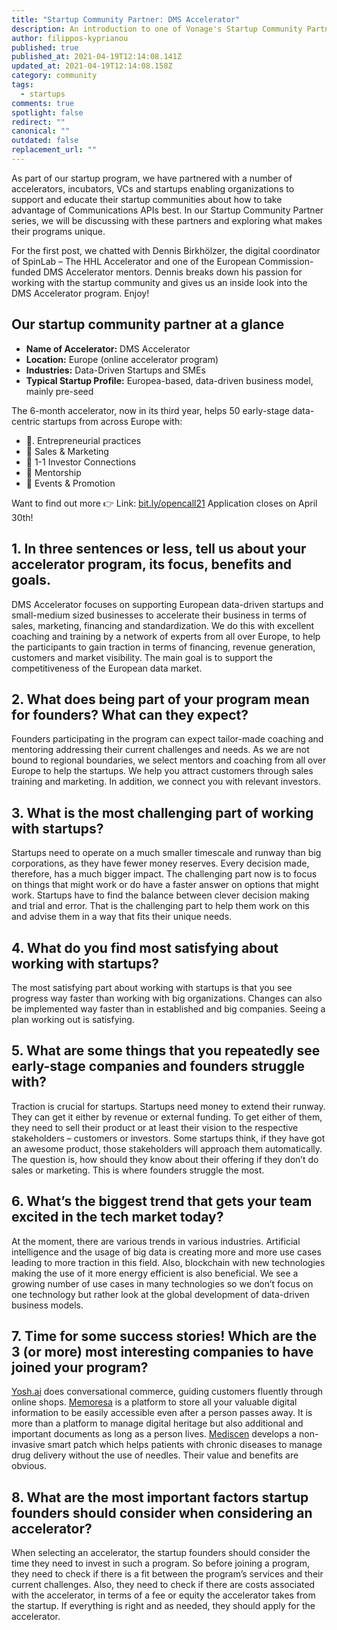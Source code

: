 ```yaml
---
title: "Startup Community Partner: DMS Accelerator"
description: An introduction to one of Vonage's Startup Community Partners. DMS Accelerator
author: filippos-kyprianou
published: true
published_at: 2021-04-19T12:14:08.141Z
updated_at: 2021-04-19T12:14:08.158Z
category: community
tags:
  - startups
comments: true
spotlight: false
redirect: ""
canonical: ""
outdated: false
replacement_url: ""
---
```

As part of our startup program, we have partnered with a number of accelerators, incubators, VCs and startups enabling organizations to support and educate their startup communities about how to take advantage of Communications APIs best. In our Startup Community Partner series, we will be discussing with these partners and exploring what makes their programs unique.

For the first post, we chatted with Dennis Birkhölzer, the digital coordinator of SpinLab – The HHL Accelerator and one of the European Commission-funded DMS Accelerator mentors. Dennis breaks down his passion for working with the startup community and gives us an inside look into the DMS Accelerator program. Enjoy!

## Our startup community partner at a glance

* **Name of Accelerator:**  DMS Accelerator
* **Location:** Europe (online accelerator program) 
* **Industries:** Data-Driven Startups and SMEs
* **Typical Startup Profile:** Europea-based, data-driven business model, mainly pre-seed

The 6-month accelerator, now in its third year, helps 50 early-stage data-centric startups from across Europe with:

* 💼. Entrepreneurial practices
* 💸 Sales & Marketing
* 🤝 1-1 Investor Connections
* 👥 Mentorship
* 🎪 Events & Promotion

Want to find out more 👉 Link: [bit.ly/opencall21](http://bit.ly/opencall21) Application closes on April 30th!

## 1. In three sentences or less, tell us about your accelerator program, its focus, benefits and goals.

DMS Accelerator focuses on supporting European data-driven startups and small-medium sized businesses to accelerate their business in terms of sales, marketing, financing and standardization. We do this with excellent coaching and training by a network of experts from all over Europe, to help the participants to gain traction in terms of financing, revenue generation, customers and market visibility. The main goal is to support the competitiveness of the European data market.

## 2. What does being part of your program mean for founders? What can they expect?

Founders participating in the program can expect tailor-made coaching and mentoring addressing their current challenges and needs. As we are not bound to regional boundaries, we select mentors and coaching from all over Europe to help the startups. We help you attract customers through sales training and marketing. In addition, we connect you with relevant investors. 

## 3. What is the most challenging part of working with startups?

Startups need to operate on a much smaller timescale and runway than big corporations, as they have fewer money reserves. Every decision made, therefore, has a much bigger impact. The challenging part now is to focus on things that might work or do have a faster answer on options that might work. Startups have to find the balance between clever decision making and trial and error. That is the challenging part to help them work on this and advise them in a way that fits their unique needs.

## 4. What do you find most satisfying about working with startups?

The most satisfying part about working with startups is that you see progress way faster than working with big organizations. Changes can also be implemented way faster than in established and big companies. Seeing a plan working out is satisfying.

## 5. What are some things that you repeatedly see early-stage companies and founders struggle with?

Traction is crucial for startups. Startups need money to extend their runway. They can get it either by revenue or external funding. To get either of them, they need to sell their product or at least their vision to the respective stakeholders – customers or investors. Some startups think, if they have got an awesome product, those stakeholders will approach them automatically. The question is, how should they know about their offering if they don’t do sales or marketing. This is where founders struggle the most.

## 6. What’s the biggest trend that gets your team excited in the tech market today?

At the moment, there are various trends in various industries. Artificial intelligence and the usage of big data is creating more and more use cases leading to more traction in this field. Also, blockchain with new technologies making the use of it more energy efficient is also beneficial. We see a growing number of use cases in many technologies so we don’t focus on one technology but rather look at the global development of data-driven business models. 

## 7. Time for some success stories! Which are the 3 (or more) most interesting companies to have joined your program?

[Yosh.ai](https://yosh.ai/) does conversational commerce, guiding customers fluently through online shops. [Memoresa](https://memoresa.de/en/) is a platform to store all your valuable digital information to be easily accessible even after a person passes away. It is more than a platform to manage digital heritage but also additional and important documents as long as a person lives. [Mediscen](https://medicsen.com/en/) develops a non-invasive smart patch which helps patients with chronic diseases to manage drug delivery without the use of needles. Their value and benefits are obvious.

## 8. What are the most important factors startup founders should consider when considering an accelerator?

When selecting an accelerator, the startup founders should consider the time they need to invest in such a program. So before joining a program, they need to check if there is a fit between the program’s services and their current challenges. Also, they need to check if there are costs associated with the accelerator, in terms of a fee or equity the accelerator takes from the startup. If everything is right and as needed, they should apply for the accelerator.